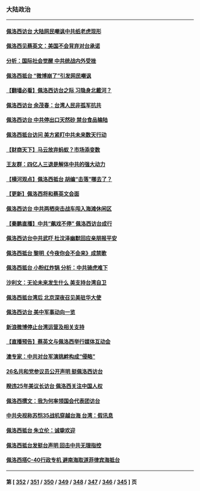 ### 大陆政治
---
#### [佩洛西访台 大陆网民嘲讽中共纸老虎现形](../../pages/ncid277/n13794330.md) 
#### [佩洛西见蔡英文：美国不会背弃对台承诺](../../pages/ncid277/n13794490.md) 
#### [分析：国际社会觉醒 中共统战内外受挫](../../pages/ncid277/n13794168.md) 
#### [佩洛西抵台 “微博崩了”引发网民嘲讽](../../pages/ncid277/n13794353.md) 
#### [【翻墙必看】佩洛西访台之际 习隐身北戴河？](../../pages/ncid277/n13794295.md) 
#### [佩洛西访台 余茂春：台湾人民非孤军抗共](../../pages/ncid277/n13794306.md) 
#### [佩洛西访台 中共停出口天然砂 禁台食品输陆](../../pages/ncid277/n13794300.md) 
#### [佩洛西抵台访问 美方紧盯中共未来数天行动](../../pages/ncid277/n13794244.md) 
#### [【财商天下】马云放弃蚂蚁？市场添变数](../../pages/ncid277/n13794043.md) 
#### [王友群：四亿人三退是解体中共的强大动力](../../pages/ncid277/n13794138.md) 
#### [【横河观点】佩洛西抵台 胡编“击落”哪去了？](../../pages/ncid277/n13794186.md) 
#### [【更新】佩洛西将和蔡英文会面](../../pages/ncid277/n13794177.md) 
#### [佩洛西访台 中共两栖突击战车闯入海滩休闲区](../../pages/ncid277/n13794179.md) 
#### [【秦鹏直播】中共“飙戏不停” 佩洛西访台成行](../../pages/ncid277/n13793517.md) 
#### [佩洛西访台中共武吓 杜汶泽幽默回应亲朋报平安](../../pages/ncid277/n13794131.md) 
#### [佩洛西抵台 黎明《今夜你会不会来》成禁歌](../../pages/ncid277/n13794162.md) 
#### [佩洛西抵台 小粉红炸锅 分析：中共骑虎难下](../../pages/ncid277/n13794147.md) 
#### [沙利文：无论未来发生什么 美支持台湾自卫](../../pages/ncid277/n13794164.md) 
#### [佩洛西抵台湾后 北京深夜召见美驻华大使](../../pages/ncid277/n13794155.md) 
#### [佩洛西访台 美中军事动向一览](../../pages/ncid277/n13794165.md) 
#### [新浪微博停止台湾运营及相关支持](../../pages/ncid277/n13794154.md) 
#### [【直播预告】蔡英文与佩洛西举行媒体互动会](../../pages/ncid277/n13794125.md) 
#### [澳专家：中共对台军演挑衅构成“侵略”](../../pages/ncid277/n13794132.md) 
#### [26名共和党参议员公开声明 挺佩洛西访台](../../pages/ncid277/n13794116.md) 
#### [睽违25年美议长访台 佩洛西关注中国人权](../../pages/ncid277/n13793973.md) 
#### [佩洛西撰文：我为何率领国会代表团访台](../../pages/ncid277/n13794094.md) 
#### [中共央视称苏恺35战机穿越台海 台湾：假讯息](../../pages/ncid277/n13794103.md) 
#### [佩洛西抵台 朱立伦：诚挚欢迎](../../pages/ncid277/n13794087.md) 
#### [佩洛西抵台发挺台声明 回击中共无理指控](../../pages/ncid277/n13794082.md) 
#### [佩洛西搭C-40行政专机 避南海取道菲律宾海抵台](../../pages/ncid277/n13794075.md) 

---
#### 第 [ [352](./352.md) / [351](./351.md) / [350](./350.md) / [349](./349.md) / [348](./348.md) / [347](./347.md) / [346](./346.md) / [345](./345.md) ] 页
